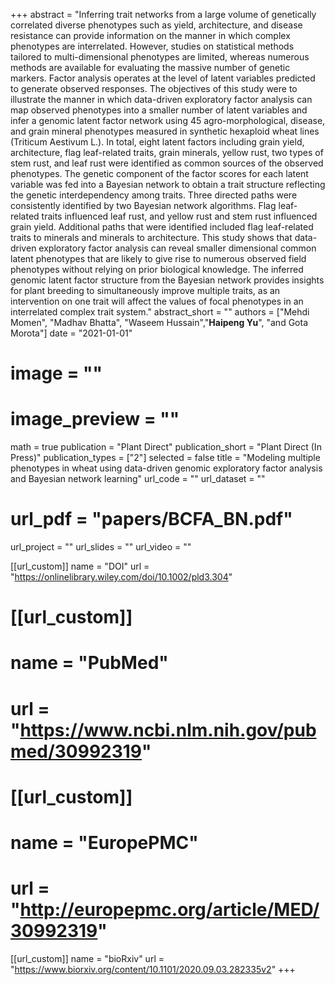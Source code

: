 +++ 
abstract = "Inferring trait networks from a large volume of genetically correlated diverse phenotypes such as yield, architecture, and disease resistance can provide information on the manner in which complex phenotypes are interrelated. However, studies on statistical methods tailored to multi-dimensional phenotypes are limited, whereas numerous methods are available for evaluating the massive number of genetic markers. Factor analysis operates at the level of latent variables predicted to generate observed responses. The objectives of this study were to illustrate the manner in which data-driven exploratory factor analysis can map observed phenotypes into a smaller number of latent variables and infer a genomic latent factor network using 45 agro-morphological, disease, and grain mineral phenotypes measured in synthetic hexaploid wheat lines (Triticum Aestivum L.). In total, eight latent factors including grain yield, architecture, flag leaf-related traits, grain minerals, yellow rust, two types of stem rust, and leaf rust were identified as common sources of the observed phenotypes. The genetic component of the factor scores for each latent variable was fed into a Bayesian network to obtain a trait structure reflecting the genetic interdependency among traits. Three directed paths were consistently identified by two Bayesian network algorithms. Flag leaf-related traits influenced leaf rust, and yellow rust and stem rust influenced grain yield. Additional paths that were identified included flag leaf-related traits to minerals and minerals to architecture. This study shows that data-driven exploratory factor analysis can reveal smaller dimensional common latent phenotypes that are likely to give rise to numerous observed field phenotypes without relying on prior biological knowledge. The inferred genomic latent factor structure from the Bayesian network provides insights for plant breeding to simultaneously improve multiple traits, as an intervention on one trait will affect the values of focal phenotypes in an interrelated complex trait system."
abstract_short = ""
authors = ["Mehdi Momen", "Madhav Bhatta", "Waseem Hussain","__Haipeng Yu__", "and Gota Morota"]
date = "2021-01-01"
# image = ""
# image_preview = ""
math = true
publication = "Plant Direct"
publication_short = "Plant Direct (In Press)"
publication_types = ["2"]
selected = false
title = "Modeling multiple phenotypes in wheat using data-driven genomic exploratory factor analysis and Bayesian network learning"
url_code = ""
url_dataset = ""
# url_pdf = "papers/BCFA_BN.pdf"
url_project = ""
url_slides = ""
url_video = ""

[[url_custom]]
name = "DOI"
url = "https://onlinelibrary.wiley.com/doi/10.1002/pld3.304"

# [[url_custom]]
# name = "PubMed"
# url = "https://www.ncbi.nlm.nih.gov/pubmed/30992319"
# 
# [[url_custom]]
# name = "EuropePMC"
# url = "http://europepmc.org/article/MED/30992319"

[[url_custom]]
name = "bioRxiv"
url = "https://www.biorxiv.org/content/10.1101/2020.09.03.282335v2"
+++
